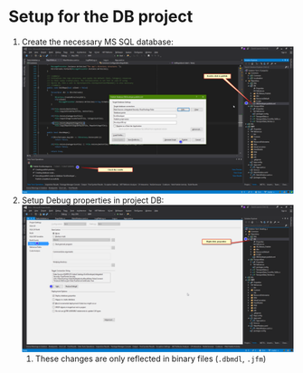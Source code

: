Setup for the DB project
========================

1. Create the necessary MS SQL database:  
![Publish][Publish]
1. Setup Debug properties in project DB:  
![Setup Debug][Setup Debug]
	1. These changes are only reflected in binary files (`.dbmdl`, `.jfm`)


[Publish]: ./DbProjectSetup/1-publish.png "Publish"
[Setup Debug]: ./DbProjectSetup/2-setup-project-debug.png "Setup Debug"